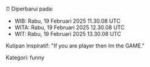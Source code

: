 ⏰ Diperbarui pada:
- WIB: Rabu, 19 Februari 2025 11.30.08 UTC
- WITA: Rabu, 19 Februari 2025 12.30.08 UTC
- WIT: Rabu, 19 Februari 2025 13.30.08 UTC

Kutipan Inspiratif:
"If you are player then Im the GAME."


Kategori: funny

